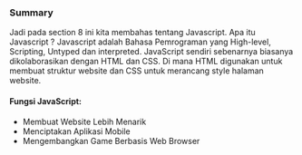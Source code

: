 ### Summary

Jadi pada section 8 ini kita membahas tentang Javascript. Apa itu Javascript ?
Javascript adalah Bahasa Pemrograman yang High-level, Scripting, Untyped dan interpreted.
JavaScript sendiri sebenarnya biasanya dikolaborasikan dengan HTML dan CSS. Di mana HTML digunakan untuk membuat struktur website dan CSS untuk merancang style halaman website.

#### Fungsi JavaScript:

- Membuat Website Lebih Menarik
- Menciptakan Aplikasi Mobile
- Mengembangkan Game Berbasis Web Browser
